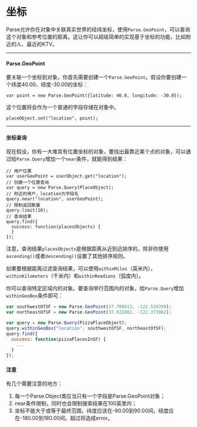 # 坐标

Parse允许你在对象中关联真实世界的经纬坐标，使用`Parse.GeoPoint`，可以查询这个对象和参考位置的距离。这让你可以超级简单的实现基于坐标的功能，比如附近的人、最近的KTV。

---

#### Parse.GeoPoint

要关联一个坐标到对象，你首先需要创建一个`Parse.GeoPoint`。假设你要创建一个纬度40.00、经度-30.00的坐标：

```
var point = new Parse.GeoPoint({latitude: 40.0, longitude: -30.0});
```

这个位置将会作为一个普通的字段存储在对象中。

```
placeObject.set("location", point);
```

---

#### 坐标查询

现在假设，你有一大堆具有位置坐标的对象，要找出最靠近某个点的对象，可以通过给`Parse.Query`增加一个`near`条件，就能得到结果：

```
// 用户位置
var userGeoPoint = userObject.get("location");
// 创建一个位置查询
var query = new Parse.Query(PlaceObject);
// 附近的用户，location为字段名
query.near("location", userGeoPoint);
// 限制返回数量
query.limit(10);
// 查询结果
query.find({
  success: function(placesObjects) {
  }
});
```

注意，查询结果`placesObjects`是根据距离从近到远排序的，除非你使用`ascending()`或者`descending()`设置了其他排序规则。

如果要根据距离过滤查询结果，可以使用`withinMiles`（英米内），`withinKilometers`（千米内）和`withinReadians`（弧度内）。

你可以查询特定区域内的对象。要查询举行范围内的对象，给`Parse.Query`增加`withinGeoBox`条件即可：

```js
var southwestOfSF = new Parse.GeoPoint(37.708813, -122.526398);
var northeastOfSF = new Parse.GeoPoint(37.822802, -122.373962);

var query = new Parse.Query(PizzaPlaceObject);
query.withinGeoBox("location", southwestOfSF, northeastOfSF);
query.find({
  success: function(pizzaPlacesInSF) {
    ...
  }
});
```

#### 

#### 注意

有几个需要注意的地方：

1. 每一个Parse.Object类应当只有一个字段是Parse.GeoPoint对象；
2. near条件限制，同时也会限制搜索结果在100英里内；
3. 坐标不能大于或等于最终范围，纬度应该在-90.00到90.00间，经度应在-180.00到180.00间。超过将造成error。















